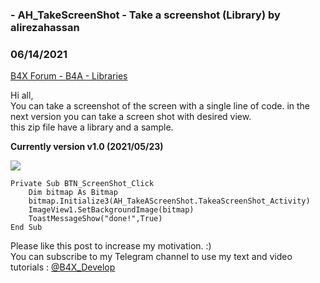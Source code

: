 ###  - AH_TakeScreenShot - Take a screenshot (Library) by alirezahassan
### 06/14/2021
[B4X Forum - B4A - Libraries](https://www.b4x.com/android/forum/threads/130872/)

Hi all,  
You can take a screenshot of the screen with a single line of code. in the next version you can take a screen shot with desired view.  
this zip file have a library and a sample.  
  
**Currently version v1.0 (2021/05/23)**  
  
![](https://www.b4x.com/android/forum/attachments/113681)  
  

```B4X
Private Sub BTN_ScreenShot_Click  
    Dim bitmap As Bitmap  
    bitmap.Initialize3(AH_TakeAScreenShot.TakeaScreenShot_Activity)  
    ImageView1.SetBackgroundImage(bitmap)  
    ToastMessageShow("done!",True)  
End Sub
```

  
  
‍Please like this post to increase my motivation. :)  
You can subscribe to my Telegram channel to use my text and video tutorials : [@B4X\_Develop](https://t.me/B4X_Develop)